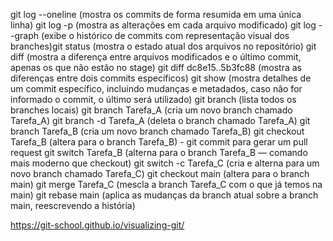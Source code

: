 git log --oneline         (mostra os commits de forma resumida em uma única linha)
git log -p                (mostra as alterações em cada arquivo modificado)
git log --graph           (exibe o histórico de commits com representação visual dos branches)git status                (mostra o estado atual dos arquivos no repositório)
git diff                  (mostra a diferença entre arquivos modificados e o último commit, apenas os que não estão no stage)
git diff dc8e15..5b3fc88  (mostra as diferenças entre dois commits específicos)
git show                  (mostra detalhes de um commit específico, incluindo mudanças e metadados, caso não for informado o commit, o último será utilizado)
git branch                (lista todos os branches locais)
git branch Tarefa_A       (cria um novo branch chamado Tarefa_A)
git branch -d Tarefa_A    (deleta o branch chamado Tarefa_A)
git branch Tarefa_B       (cria um novo branch chamado Tarefa_B)
git checkout Tarefa_B     (altera para o branch Tarefa_B) - git commit para gerar um pull request
git switch Tarefa_B       (alterna para o branch Tarefa_B — comando mais moderno que checkout)
git switch -c Tarefa_C    (cria e alterna para um novo branch chamado Tarefa_C)
git checkout main         (altera para o branch main)
git merge Tarefa_C        (mescla a branch Tarefa_C com o que já temos na main)
git rebase main           (aplica as mudanças da branch atual sobre a branch main, reescrevendo a história)


https://git-school.github.io/visualizing-git/
